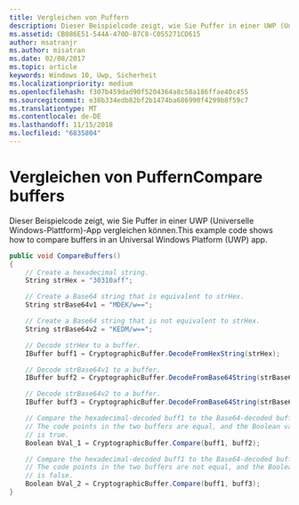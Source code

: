 ```yaml
---
title: Vergleichen von Puffern
description: Dieser Beispielcode zeigt, wie Sie Puffer in einer UWP (Universelle Windows-Plattform)-App vergleichen können.
ms.assetid: CB086E51-544A-470D-B7C8-C055271CD615
author: msatranjr
ms.author: misatran
ms.date: 02/08/2017
ms.topic: article
keywords: Windows 10, Uwp, Sicherheit
ms.localizationpriority: medium
ms.openlocfilehash: f307b459dad90f5204364a8c58a186ffae40c455
ms.sourcegitcommit: e38b334edb82bf2b1474ba686990f4299b8f59c7
ms.translationtype: MT
ms.contentlocale: de-DE
ms.lasthandoff: 11/15/2018
ms.locfileid: "6835804"
---
```

# <a name="compare-buffers"></a><span data-ttu-id="f1c93-104">Vergleichen von Puffern</span><span class="sxs-lookup"><span data-stu-id="f1c93-104">Compare buffers</span></span>



<span data-ttu-id="f1c93-105">Dieser Beispielcode zeigt, wie Sie Puffer in einer UWP (Universelle Windows-Plattform)-App vergleichen können.</span><span class="sxs-lookup"><span data-stu-id="f1c93-105">This example code shows how to compare buffers in an Universal Windows Platform (UWP) app.</span></span>

```cs
public void CompareBuffers()
{
    // Create a hexadecimal string.
    String strHex = "30310aff";

    // Create a Base64 string that is equivalent to strHex.
    String strBase64v1 = "MDEK/w==";

    // Create a Base64 string that is not equivalent to strHex.
    String strBase64v2 = "KEDM/w==";

    // Decode strHex to a buffer.
    IBuffer buff1 = CryptographicBuffer.DecodeFromHexString(strHex);

    // Decode strBase64v1 to a buffer.
    IBuffer buff2 = CryptographicBuffer.DecodeFromBase64String(strBase64v1);

    // Decode strBase64v2 to a buffer.
    IBuffer buff3 = CryptographicBuffer.DecodeFromBase64String(strBase64v2);

    // Compare the hexadecimal-decoded buff1 to the Base64-decoded buff2.
    // The code points in the two buffers are equal, and the Boolean value
    // is true.
    Boolean bVal_1 = CryptographicBuffer.Compare(buff1, buff2);

    // Compare the hexadecimal-decoded buff1 to the Base64-decoded buff3.
    // The code points in the two buffers are not equal, and the Boolean value
    // is false.
    Boolean bVal_2 = CryptographicBuffer.Compare(buff1, buff3);
}
```